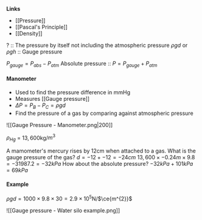 **Links**
- [[Pressure]] 
- [[Pascal's Principle]] 
- [[Density]] 

? :: The pressure by itself not including the atmospheric pressure
$\rho gd$ or $\rho g h$ :: Gauge pressure

$P_{gauge} = P_{abs} - P_{atm}$
Absolute pressure :: $P = P_{gauge} + P_{atm}$


#### Manometer
- Used to find the pressure difference in mmHg
- Measures [[Gauge pressure]] 
- $\Delta P = P_{B} - P_{C} = \rho gd$
- Find the pressure of a gas by comparing against atmospheric pressure

![[Gauge Pressure - Manometer.png|200]]

$\rho_{Hg}$  = $13,600$kg/$m^{3}$

A mamometer's mercury rises by 12cm when attached to a gas. What is the gauge pressure of the gas?
$d = -12 + -12 = -24cm$
$13,600 \times -0.24m \times 9.8 = -31987.2 = -32kPa$
How about the absolute pressure?
$-32kPa + 101kPa = 69kPa$


#### Example
$\rho gd = 1000 \times 9.8 \times 30 = 2.9 \times 10^{5}$N/$\ce{m^{2}}$

![[Gauge pressure - Water silo example.png]]
